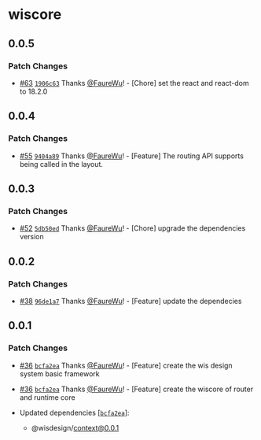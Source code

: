 # wiscore

## 0.0.5

### Patch Changes

- [#63](https://github.com/wisdesignsystem/wis-cli/pull/63) [`1906c63`](https://github.com/wisdesignsystem/wis-cli/commit/1906c6323507ae231e2294c85db65701e7487cb4) Thanks [@FaureWu](https://github.com/FaureWu)! - [Chore] set the react and react-dom to 18.2.0

## 0.0.4

### Patch Changes

- [#55](https://github.com/wisdesignsystem/wis-cli/pull/55) [`9404a89`](https://github.com/wisdesignsystem/wis-cli/commit/9404a8966ed64a63d385b1804b1bd04ee411441b) Thanks [@FaureWu](https://github.com/FaureWu)! - [Feature] The routing API supports being called in the layout.

## 0.0.3

### Patch Changes

- [#52](https://github.com/wisdesignsystem/wis-cli/pull/52) [`5db50ed`](https://github.com/wisdesignsystem/wis-cli/commit/5db50ed44e214ac09d719bb819f73922f06eaad2) Thanks [@FaureWu](https://github.com/FaureWu)! - [Chore] upgrade the dependencies version

## 0.0.2

### Patch Changes

- [#38](https://github.com/wisdesignsystem/wis-cli/pull/38) [`96de1a7`](https://github.com/wisdesignsystem/wis-cli/commit/96de1a74bb0d4b6ba2d7cf12caae80d568d2cf78) Thanks [@FaureWu](https://github.com/FaureWu)! - [Feature] update the dependecies

## 0.0.1

### Patch Changes

- [#36](https://github.com/wisdesignsystem/wis-cli/pull/36) [`bcfa2ea`](https://github.com/wisdesignsystem/wis-cli/commit/bcfa2eaa7e79618c664f11379df4819c0afcc1cc) Thanks [@FaureWu](https://github.com/FaureWu)! - [Feature] create the wis design system basic framework

- [#36](https://github.com/wisdesignsystem/wis-cli/pull/36) [`bcfa2ea`](https://github.com/wisdesignsystem/wis-cli/commit/bcfa2eaa7e79618c664f11379df4819c0afcc1cc) Thanks [@FaureWu](https://github.com/FaureWu)! - [Feature] create the wiscore of router and runtime core

- Updated dependencies [[`bcfa2ea`](https://github.com/wisdesignsystem/wis-cli/commit/bcfa2eaa7e79618c664f11379df4819c0afcc1cc)]:
  - @wisdesign/context@0.0.1
